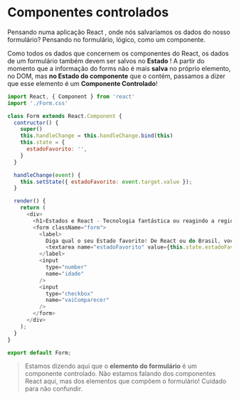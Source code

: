 # Componentes controlados
Pensando numa aplicação React , onde nós salvaríamos os dados do nosso formulário? Pensando no formulário, lógico, como um componente.

Como todos os dados que concernem os componentes do React, os dados de um formulário também devem ser salvos no **Estado** ! A partir do momento que a informação do forms não é mais **salva** no próprio elemento, no DOM, mas **no Estado do componente** que o contém, passamos a dizer que esse elemento é um **Componente Controlado**!
```javascript
import React, { Component } from 'react'
import './Form.css'

class Form extends React.Component {
  contructor() {
    super()
    this.handleChange = this.handleChange.bind(this)
    this.state = {
      estadoFavorito: '',
    }
  }

  handleChange(event) {
    this.setState({ estadoFavorito: event.target.value });
  }

  render() {
    return (
      <div>
        <h1>Estados e React - Tecnologia fantástica ou reagindo a regionalismos?</h1>
        <form className="form">
          <label>
            Diga qual o seu Estado favorito! De React ou do Brasil, você decide! =)
            <textarea name="estadoFavorito" value={this.state.estadoFavorito} onChange={this.handleChange}>
          </label>
          <input
            type="number"
            name="idade"
          />
          <input
            type="checkbox"
            name="vaiComparecer"
          />
        </form>
      </div>
    );
  }
}

export default Form;
```
> Estamos dizendo aqui que o **elemento do formulário** é um componente controlado. Não estamos falando dos componentes React aqui, mas dos elementos que compõem o formulário! Cuidado para não confundir.

